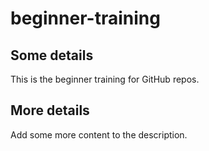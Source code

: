 # beginner-training

## Some details
This is the beginner training for GitHub repos.

## More details
Add some more content to the description.
